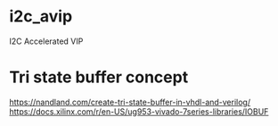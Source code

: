 # i2c_avip
I2C Accelerated VIP

# Tri state buffer concept
https://nandland.com/create-tri-state-buffer-in-vhdl-and-verilog/
https://docs.xilinx.com/r/en-US/ug953-vivado-7series-libraries/IOBUF
